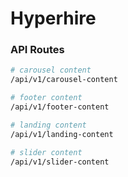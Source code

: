 # Hyperhire

### API Routes

```bash
# carousel content
/api/v1/carousel-content

# footer content
/api/v1/footer-content

# landing content
/api/v1/landing-content

# slider content
/api/v1/slider-content
```
